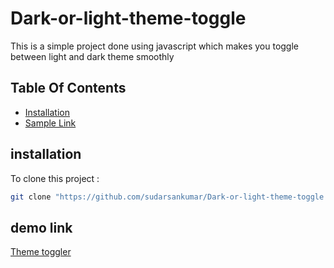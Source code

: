 # Dark-or-light-theme-toggle
This is a simple project done using javascript which makes you toggle between light and dark theme smoothly
## Table Of Contents
- [Installation](#installation)
- [Sample Link](#sample-link)

## installation
To clone this project :

```bash
git clone "https://github.com/sudarsankumar/Dark-or-light-theme-toggle.git"
```

## demo link
[Theme toggler](https://sudarsankumar.github.io/Dark-or-light-theme-toggle/)